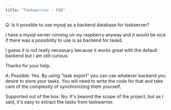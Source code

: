 ```yaml
---
title: "Taskwarrior - FAQ"
---
```


Q: Is it possible to use mysql as a backend database for taskserver?

I have a mysql server running on my raspberry anyway and it would be nice if there was a possibility to use is as backend for taskd.

I guess it is not really necessary because it works great with the default backend but I am still curious.

Thanks for your help.

A: Possible: Yes. By using "task export" you can use whatever backend you desire to store your tasks. You will need to write the code for that and take care of the complexity of synchronizing them yourself.

Supported out of the box: No. It's beyond the scope of the project, but as I said, it's easy to extract the tasks from taskwarrior.

